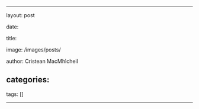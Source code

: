 ---

layout: post

date: 

title: 

image: /images/posts/

author: Crìstean MacMhìcheil

categories:
  - 
 
 tags: [] 
  
---